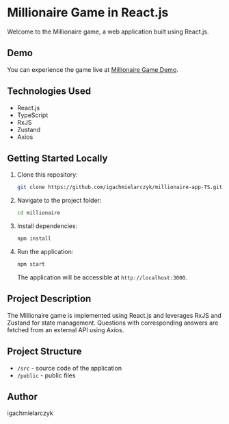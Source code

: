 # Millionaire Game in React.js

Welcome to the Millionaire game, a web application built using React.js.

## Demo

You can experience the game live at [Millionaire Game Demo](https://659720622209f137bbce1517--venerable-pastelito-f83727.netlify.app).

## Technologies Used

- React.js
- TypeScript
- RxJS
- Zustand
- Axios

## Getting Started Locally

1. Clone this repository:

    ```bash
    git clone https://github.com/igachmielarczyk/millionaire-app-TS.git
    ```

2. Navigate to the project folder:

    ```bash
    cd millionaire
    ```

3. Install dependencies:

    ```bash
    npm install
    ```

4. Run the application:

    ```bash
    npm start
    ```

    The application will be accessible at `http://localhost:3000`.

## Project Description

The Millionaire game is implemented using React.js and leverages RxJS and Zustand for state management. Questions with corresponding answers are fetched from an external API using Axios.

## Project Structure

- `/src` - source code of the application
- `/public` - public files

## Author
igachmielarczyk



